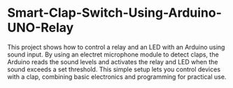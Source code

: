 # Smart-Clap-Switch-Using-Arduino-UNO-Relay
This project shows how to control a relay and an LED with an Arduino using sound input. By using an electret microphone module to detect claps, the Arduino reads the sound levels and activates the relay and LED when the sound exceeds a set threshold. This simple setup lets you control devices with a clap, combining basic electronics and programming for practical use.
